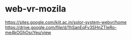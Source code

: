# web-vr-mozila
https://sites.google.com/kiit.ac.in/solor-system-webvr/home
https://drive.google.com/file/d/1hSanEqFv3SHnZTleRo-me4kOGhOscYeu/view
